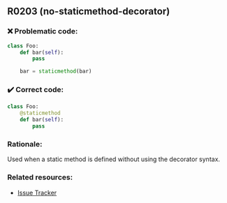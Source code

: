 ## R0203 (no-staticmethod-decorator)

### :x: Problematic code:

```python
class Foo:
    def bar(self):
        pass

    bar = staticmethod(bar)
```

### :heavy_check_mark: Correct code:

```python
class Foo:
    @staticmethod
    def bar(self):
        pass
```

### Rationale:

Used when a static method is defined without using the decorator syntax.

### Related resources:

- [Issue Tracker](https://github.com/PyCQA/pylint/issues?q=is%3Aissue+%22no-staticmethod-decorator%22+OR+%22R0203%22)
